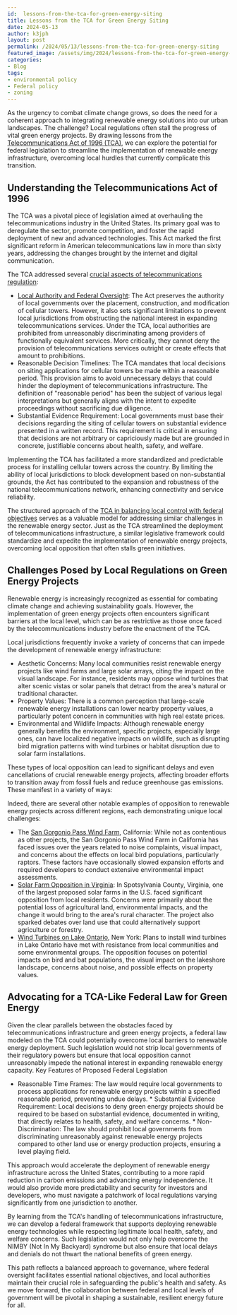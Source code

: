 ```yaml
---
id:  lessons-from-the-tca-for-green-energy-siting
title: Lessons from the TCA for Green Energy Siting
date: 2024-05-13
author: k3jph
layout: post
permalink: /2024/05/13/lessons-from-the-tca-for-green-energy-siting
featured_image: /assets/img/2024/lessons-from-the-tca-for-green-energy-siting.webp
categories:
- Blog 
tags:
- environmental policy
- Federal policy
- zoning
---
```


As the urgency to combat climate change grows, so does the need for
a coherent approach to integrating renewable energy solutions into
our urban landscapes. The challenge? Local regulations often stall
the progress of vital green energy projects. By drawing lessons
from the [Telecommunications Act of 1996
(TCA)](https://www.fcc.gov/general/telecommunications-act-1996),
we can explore the potential for federal legislation to streamline
the implementation of renewable energy infrastructure, overcoming
local hurdles that currently complicate this transition.

## Understanding the Telecommunications Act of 1996

The TCA was a pivotal piece of legislation aimed at overhauling the
telecommunications industry in the United States. Its primary goal
was to deregulate the sector, promote competition, and foster the
rapid deployment of new and advanced technologies. This Act marked
the first significant reform in American telecommunications law in
more than sixty years, addressing the changes brought by the internet
and digital communication.

The TCA addressed several [crucial aspects of telecommunications
regulation](https://wireless.fcc.gov/fact1.pdf):

* [Local Authority and Federal
Oversight](https://www2.stetson.edu/law-review/article/you-want-to-put-that-where-a-discussion-of-the-interplay-between-local-zoning-control-and-effective-prohibition-under-the-telecom-act-of-1996/):
The Act preserves the authority of local governments over the
placement, construction, and modification of cellular towers.
However, it also sets significant limitations to prevent local
jurisdictions from obstructing the national interest in expanding
telecommunications services. Under the TCA, local authorities are
prohibited from unreasonably discriminating among providers of
functionally equivalent services. More critically, they cannot deny
the provision of telecommunications services outright or create
effects that amount to prohibitions.
* Reasonable Decision Timelines: The TCA mandates that local decisions
on siting applications for cellular towers be made within a reasonable
period. This provision aims to avoid unnecessary delays that could
hinder the deployment of telecommunications infrastructure. The
definition of "reasonable period" has been the subject of various
legal interpretations but generally aligns with the intent to
expedite proceedings without sacrificing due diligence.
* Substantial Evidence Requirement: Local governments must base
their decisions regarding the siting of cellular towers on substantial
evidence presented in a written record. This requirement is critical
in ensuring that decisions are not arbitrary or capriciously made
but are grounded in concrete, justifiable concerns about health,
safety, and welfare.

Implementing the TCA has facilitated a more standardized and
predictable process for installing cellular towers across the
country. By limiting the ability of local jurisdictions to block
development based on non-substantial grounds, the Act has contributed
to the expansion and robustness of the national telecommunications
network, enhancing connectivity and service reliability.

The structured approach of the [TCA in balancing local control with
federal
objectives](https://www.foxrothschild.com/publications/the-interaction-of-tca-local-zoning-ordinances-and-the-courts-defining-a-%E2%80%9Csignificant-gap%E2%80%9D-in-wireless-service)
serves as a valuable model for addressing similar challenges in the
renewable energy sector. Just as the TCA streamlined the deployment
of telecommunications infrastructure, a similar legislative framework
could standardize and expedite the implementation of renewable
energy projects, overcoming local opposition that often stalls green
initiatives.

## Challenges Posed by Local Regulations on Green Energy Projects

Renewable energy is increasingly recognized as essential for combating
climate change and achieving sustainability goals. However, the
implementation of green energy projects often encounters significant
barriers at the local level, which can be as restrictive as those
once faced by the telecommunications industry before the enactment
of the TCA.

Local jurisdictions frequently invoke a variety of concerns that
can impede the development of renewable energy infrastructure:

* Aesthetic Concerns: Many local communities resist renewable energy
projects like wind farms and large solar arrays, citing the impact
on the visual landscape. For instance, residents may oppose wind
turbines that alter scenic vistas or solar panels that detract from
the area's natural or traditional character.
* Property Values: There is a common perception that large-scale
renewable energy installations can lower nearby property values, a
particularly potent concern in communities with high real estate
prices.
* Environmental and Wildlife Impacts: Although renewable energy
generally benefits the environment, specific projects, especially
large ones, can have localized negative impacts on wildlife, such
as disrupting bird migration patterns with wind turbines or habitat
disruption due to solar farm installations.

These types of local opposition can lead to significant delays and
even cancellations of crucial renewable energy projects, affecting
broader efforts to transition away from fossil fuels and reduce
greenhouse gas emissions.  These manifest in a variety of ways:

Indeed, there are several other notable examples of opposition to
renewable energy projects across different regions, each demonstrating
unique local challenges:

* The [San Gorgonio Pass Wind
Farm](https://abcnews.go.com/WNT/story?id=3065474), California:
While not as contentious as other projects, the San Gorgonio Pass
Wind Farm in California has faced issues over the years related to
noise complaints, visual impact, and concerns about the effects on
local bird populations, particularly raptors. These factors have
occasionally slowed expansion efforts and required developers to
conduct extensive environmental impact assessments.
* [Solar Farm Opposition in
Virginia](https://storymaps.arcgis.com/stories/57df5d8d1aa04e04906ed6f699d6c600):
In Spotsylvania County, Virginia, one of the largest proposed solar
farms in the U.S. faced significant opposition from local residents.
Concerns were primarily about the potential loss of agricultural
land, environmental impacts, and the change it would bring to the
area's rural character. The project also sparked debates over land
use that could alternatively support agriculture or forestry.
* [Wind Turbines on Lake
Ontario](https://www.tradeonlytoday.com/columns-blogs/the-fight-to-keep-wind-turbines-out-of-the-great-lakes),
New York: Plans to install wind turbines in Lake Ontario have met
with resistance from local communities and some environmental groups.
The opposition focuses on potential impacts on bird and bat
populations, the visual impact on the lakeshore landscape, concerns
about noise, and possible effects on property values.

## Advocating for a TCA-Like Federal Law for Green Energy

Given the clear parallels between the obstacles faced by
telecommunications infrastructure and green energy projects, a
federal law modeled on the TCA could potentially overcome local
barriers to renewable energy deployment. Such legislation would not
strip local governments of their regulatory powers but ensure that
local opposition cannot unreasonably impede the national interest
in expanding renewable energy capacity.  Key Features of Proposed
Federal Legislation

* Reasonable Time Frames: The law would require local governments
to process applications for renewable energy projects within a
specified reasonable period, preventing undue delays.  * Substantial
Evidence Requirement: Local decisions to deny green energy projects
should be required to be based on substantial evidence, documented
in writing, that directly relates to health, safety, and welfare
concerns.  * Non-Discrimination: The law should prohibit local
governments from discriminating unreasonably against renewable
energy projects compared to other land use or energy production
projects, ensuring a level playing field.

This approach would accelerate the deployment of renewable energy
infrastructure across the United States, contributing to a more
rapid reduction in carbon emissions and advancing energy independence.
It would also provide more predictability and security for investors
and developers, who must navigate a patchwork of local regulations
varying significantly from one jurisdiction to another.

By learning from the TCA's handling of telecommunications infrastructure,
we can develop a federal framework that supports deploying renewable
energy technologies while respecting legitimate local health, safety,
and welfare concerns. Such legislation would not only help overcome
the NIMBY (Not In My Backyard) syndrome but also ensure that local
delays and denials do not thwart the national benefits of green
energy.

This path reflects a balanced approach to governance, where federal
oversight facilitates essential national objectives, and local
authorities maintain their crucial role in safeguarding the public's
health and safety. As we move forward, the collaboration between
federal and local levels of government will be pivotal in shaping
a sustainable, resilient energy future for all.
